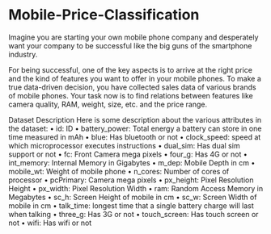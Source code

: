 # Mobile-Price-Classification
Imagine you are starting your own mobile phone company and desperately want your company to be successful like the big guns of the smartphone industry.

For being successful, one of the key aspects is to arrive at the right price and the kind of features you want to offer in your mobile phones. To make a true data-driven decision, you have collected sales data of various brands of mobile phones.
Your task now is to find relations between features like camera quality, RAM, weight, size, etc. and the price range.

Dataset Description
Here is some description about the various attributes in the dataset:
• id: ID
• battery_power: Total energy a battery can store in one time measured in mAh
• blue: Has bluetooth or not
• clock_speed: speed at which microprocessor executes instructions
• dual_sim: Has dual sim support or not
• fc: Front Camera mega pixels
• four_g: Has 4G or not
• int_memory: Internal Memory in Gigabytes
• m_dep: Mobile Depth in cm
• mobile_wt: Weight of mobile phone
• n_cores: Number of cores of processor
• pcPrimary: Camera mega pixels
• px_height: Pixel Resolution Height
• px_width: Pixel Resolution Width
• ram: Random Access Memory in Megabytes
• sc_h: Screen Height of mobile in cm
• sc_w: Screen Width of mobile in cm
• talk_time: longest time that a single battery charge will last when talking
• three_g: Has 3G or not
• touch_screen: Has touch screen or not
• wifi: Has wifi or not
